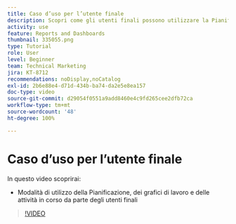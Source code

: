 ```yaml
---
title: Caso d’uso per l’utente finale
description: Scopri come gli utenti finali possono utilizzare la Pianificazione, i grafici di lavoro e le attività in corso in [!UICONTROL Analisi avanzata].
activity: use
feature: Reports and Dashboards
thumbnail: 335055.png
type: Tutorial
role: User
level: Beginner
team: Technical Marketing
jira: KT-8712
recommendations: noDisplay,noCatalog
exl-id: 2b6e88e4-d71d-434b-ba74-da2e5e8ea157
doc-type: video
source-git-commit: d29054f0551a9add8460e4c9fd265cee2dfb72ca
workflow-type: tm+mt
source-wordcount: '48'
ht-degree: 100%

---
```


# Caso d’uso per l’utente finale

In questo video scoprirai:

* Modalità di utilizzo della Pianificazione, dei grafici di lavoro e delle attività in corso da parte degli utenti finali

>[!VIDEO](https://video.tv.adobe.com/v/335055/?quality=12&learn=on)
